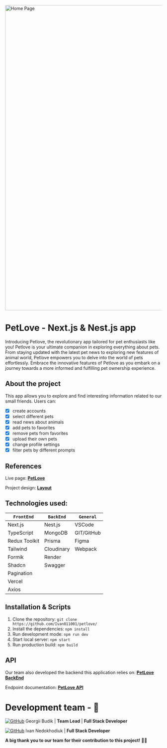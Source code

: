 <img width="980" alt="Home Page" src="public/home.png">

# PetLove - Next.js & Nest.js app

Introducing Petlove, the revolutionary app tailored for pet enthusiasts like you! 
Petlove is your ultimate companion in exploring everything about pets. From staying 
updated with the latest pet news to exploring new features of animal world, 
Petlove empowers you to delve into the world of pets effortlessly. Embrace the 
innovative features of Petlove as you embark on a journey towards a more informed 
and fulfilling pet ownership experience.

## About the project

This app allows you to explore and find interesting information related to our small friends.
Users can:

- [x] create accounts
- [x] select different pets
- [x] read news about animals
- [x] add pets to favorites
- [x] remove pets from favorites
- [x] upload their own pets 
- [x] change profile settings
- [x] filter pets by different prompts 

## References

Live page:
[**PetLove**](https://petlove-seven.vercel.app/)

Project design:
[**Layout**](https://www.figma.com/file/puMNfZVg4YI8UZoJ1QiLLi/Petl%F0%9F%92%9Bve?type=design&node-id=55838-750&mode=design&t=Xg1IwIcKebTl5xGs-0)

## Technologies used:

| `FrontEnd`        | `BackEnd`  | `General`  |
| ----------------- | ---------- | ---------- |
| Next.js           | Nest.js    | VSCode     |
| TypeScript        | MongoDB    | GIT/GitHub |
| Redux Toolkit     | Prisma     | Figma      |
| Tailwind          | Cloudinary | Webpack    |
| Formik            | Render     |            |
| Shadcn            | Swagger    |            |
| Pagination        |            |            |
| Vercel            |            |            |
| Axios             |            |            |

## Installation & Scripts

1. Clone the repository:
   `git clone https://github.com/Ivan011001/petlove/`
2. Install the dependencies: `npm install`
3. Run development mode: `npm run dev`
4. Start local server: `npm start`
5. Run production build: `npm build`

## API

Our team also developed the backend this application relies on:
[**PetLove BackEnd**](https://github.com/georgijbudik/petlove-backend)

Endpoint documentation:
[**PetLove API**](https://pet-management.onrender.com/api-docs#/)

# Development team - :eyes:

[![GitHub](https://img.shields.io/badge/GitHub-100000?style=flat&logo=github&logoColor=white)](https://github.com/georgijbudik)
Georgii Budik | **Team Lead** | **Full Stack Developer**

[![GitHub](https://img.shields.io/badge/GitHub-100000?style=flat&logo=github&logoColor=white)](https://github.com/Ivan011001)
Ivan Nedokhodiuk | **Full Stack Developer**


**A big thank you to our team for their contribution to this project!**
:blue_heart::yellow_heart:
